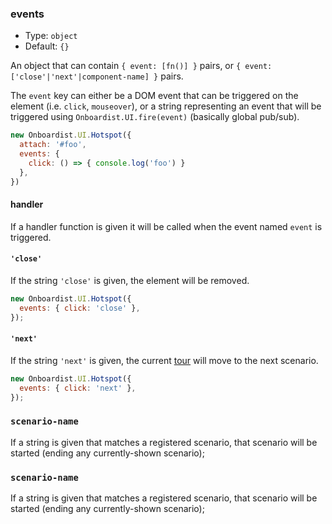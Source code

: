 ### events

* Type: `object`
* Default: `{}`

An object that can contain `{ event: [fn()] }` pairs, or `{ event: ['close'|'next'|component-name] }` pairs.

The `event` key can either be a DOM event that can be triggered on the element (i.e. `click`, `mouseover`), or a string
representing an event that will be triggered using `Onboardist.UI.fire(event)` (basically global pub/sub).

```js
new Onboardist.UI.Hotspot({
  attach: '#foo',
  events: {
    click: () => { console.log('foo') }
  },
})
```

#### handler

If a handler function is given it will be called when the event named `event` is triggered.

#### `'close'`

If the string `'close'` is given, the element will be removed.

```js
new Onboardist.UI.Hotspot({
  events: { click: 'close' },
});
```

#### `'next'`

If the string `'next'` is given, the current [tour](/components/tour/) will move to the next scenario.

```js
new Onboardist.UI.Hotspot({
  events: { click: 'next' },
});
```

### `scenario-name`

If a string is given that matches a registered scenario, that scenario will be started (ending any currently-shown
scenario);

### `scenario-name`

If a string is given that matches a registered scenario, that scenario will be started (ending any currently-shown
scenario);